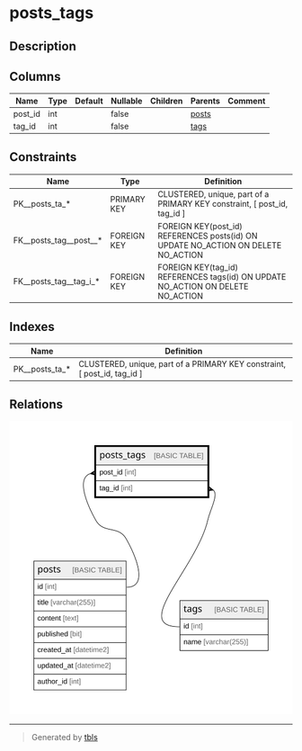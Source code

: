 # posts_tags

## Description

## Columns

| Name | Type | Default | Nullable | Children | Parents | Comment |
| ---- | ---- | ------- | -------- | -------- | ------- | ------- |
| post_id | int |  | false |  | [posts](posts.md) |  |
| tag_id | int |  | false |  | [tags](tags.md) |  |

## Constraints

| Name | Type | Definition |
| ---- | ---- | ---------- |
| PK__posts_ta_* | PRIMARY KEY | CLUSTERED, unique, part of a PRIMARY KEY constraint, [ post_id, tag_id ] |
| FK__posts_tag__post__* | FOREIGN KEY | FOREIGN KEY(post_id) REFERENCES posts(id) ON UPDATE NO_ACTION ON DELETE NO_ACTION |
| FK__posts_tag__tag_i_* | FOREIGN KEY | FOREIGN KEY(tag_id) REFERENCES tags(id) ON UPDATE NO_ACTION ON DELETE NO_ACTION |

## Indexes

| Name | Definition |
| ---- | ---------- |
| PK__posts_ta_* | CLUSTERED, unique, part of a PRIMARY KEY constraint, [ post_id, tag_id ] |

## Relations

![er](posts_tags.svg)

---

> Generated by [tbls](https://github.com/k1LoW/tbls)
